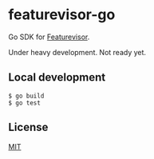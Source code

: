 # featurevisor-go

Go SDK for [Featurevisor](https://featurevisor.com).

Under heavy development. Not ready yet.

## Local development

```
$ go build
$ go test
```

## License

[MIT](./LICENSE)
